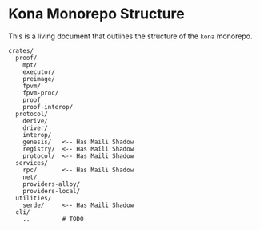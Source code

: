 # Kona Monorepo Structure

This is a living document that outlines the structure of the `kona` monorepo.

```
crates/
  proof/
    mpt/
    executor/
    preimage/
    fpvm/
    fpvm-proc/
    proof
    proof-interop/
  protocol/
    derive/
    driver/
    interop/
    genesis/   <-- Has Maili Shadow
    registry/  <-- Has Maili Shadow
    protocol/  <-- Has Maili Shadow
  services/
    rpc/       <-- Has Maili Shadow
    net/
    providers-alloy/
    providers-local/
  utilities/
    serde/     <-- Has Maili Shadow
  cli/
    ..         # TODO
```
